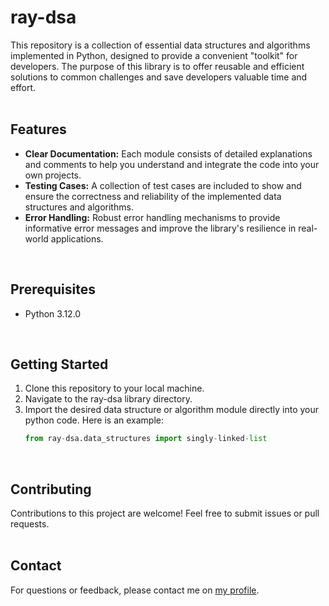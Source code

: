 # ray-dsa
This repository is a collection of essential data structures and algorithms implemented in Python, designed to provide a convenient "toolkit" for developers. The purpose of this library is to offer reusable and efficient solutions to common challenges and save developers valuable time and effort.
<br>
<br>
## Features
- **Clear Documentation:** Each module consists of detailed explanations and comments to help you understand and integrate the code into your own projects.
- **Testing Cases:** A collection of test cases are included to show and ensure the correctness and reliability of the implemented data structures and algorithms.
- **Error Handling:** Robust error handling mechanisms to provide informative error messages and improve the library's resilience in real-world applications.
<br>

## Prerequisites
- Python 3.12.0
<br>

## Getting Started
1. Clone this repository to your local machine.
2. Navigate to the ray-dsa library directory.
3. Import the desired data structure or algorithm module directly into your python code. Here is an example:
   ```python
   from ray-dsa.data_structures import singly-linked-list
   ```
<br>

## Contributing
Contributions to this project are welcome! Feel free to submit issues or pull requests.
<br>
<br>
## Contact
For questions or feedback, please contact me on [my profile](https://github.com/wangster6).
